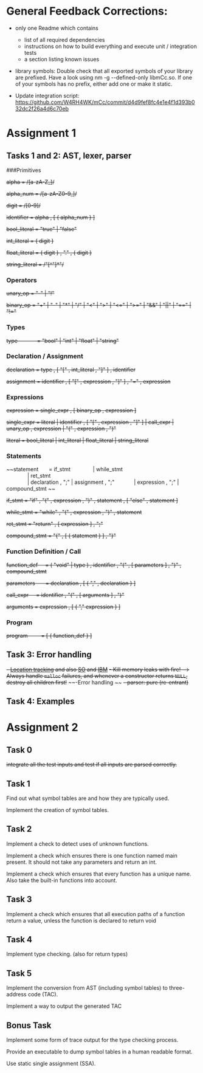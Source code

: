# General Feedback Corrections:

* only one Readme which contains 
  * list of all required dependencies    
  * instructions on how to build everything and execute unit / integration tests   
  * a section listing known issues
  
* library symbols: Double check that all exported symbols of your library are prefixed. Have a look using nm -g --defined-only libmCc.so. If one of your symbols has no prefix, either add one or make it static.

* Update integration script: https://github.com/W4RH4WK/mCc/commit/d4d9fef8fc4e1e4f1d393b032dc2f26a4d6c70eb

# Assignment 1

## Tasks 1 and 2: AST, lexer, parser


###Primitives

~~alpha            = /[a-zA-Z_]/~~

~~alpha_num        = /[a-zA-Z0-9_]/~~

~~digit            = /[0-9]/~~

~~identifier       = alpha , [ { alpha_num } ]~~

~~bool_literal     = "true" | "false"~~

~~int_literal      = { digit }~~

~~float_literal    = { digit } , "." , { digit }~~

~~string_literal   = /"[^"]*"/~~


### Operators

~~unary_op         = "-" | "!"~~

~~binary_op        = "+"  | "-" | "*" | "/" 
                 | "<"  | ">" | "<=" | ">=" 
                 | "&&" | "||" 
                 | "==" | "!="~~


### Types

~~type             = "bool" | "int" | "float" | "string"~~


### Declaration / Assignment

~~declaration      = type , [ "[" , int_literal , "]" ] , identifier~~

~~assignment       = identifier , [ "[" , expression , "]" ] , "=" , expression~~


### Expressions

~~expression       = single_expr , [ binary_op , expression ]~~

~~single_expr      = literal
                 | identifier , [ "[" , expression , "]" ]
                 | call_expr
                 | unary_op , expression
                 | "(" , expression , ")"~~

~~literal          = bool_literal
                 | int_literal
                 | float_literal
                 | string_literal~~

### Statements

~~statement        = if_stmt
                 | while_stmt  
                 | ret_stmt  
                 | declaration , ";"
                 | assignment  , ";"
                 | expression  , ";" 
                 | compound_stmt ~~

~~if_stmt          = "if" , "(" , expression , ")" , statement , [ "else" , statement ]~~

~~while_stmt       = "while" , "(" , expression , ")" , statement~~

~~ret_stmt         = "return" , [ expression ] , ";"~~

~~compound_stmt    = "{" , [ { statement } ] , "}"~~


### Function Definition / Call

~~function_def     = ( "void" | type ) , identifier , "(" , [ parameters ] , ")" , compound_stmt~~

~~parameters       = declaration , [ { "," , declaration } ]~~

~~call_expr      = identifier , "(" , [ arguments ] , ")"~~

~~arguments        = expression , [ { "," expression } ]~~


### Program

~~program          = [ { function_def } ]~~


## Task 3: Error handling
~~- [Location tracking](https://www.gnu.org/software/bison/manual/html_node/Tracking-Locations.html#Tracking-Locations)
  and also [SO](https://stackoverflow.com/questions/22407730/bison-line-number-included-in-the-error-messages) and [IBM](https://www.ibm.com/developerworks/library/l-flexbison/index.html)~~
~~- Kill memory leaks with fire! --> Always handle `malloc` failures, and whenever a constructor returns `NULL`, destroy all children first!~~
~~-Error handling ~~
~~- parser: pure (re-entrant)~~

## Task 4: Examples

# Assignment 2 

## Task 0 
~~integrate all the test inputs and test if all inputs are parsed correctly.~~

## Task 1
Find out what symbol tables are and how they are typically used.

Implement the creation of symbol tables.

## Task 2
Implement a check to detect uses of unknown functions.

Implement a check which ensures there is one function named main present. It should not take any parameters and return an int.

Implement a check which ensures that every function has a unique name. Also take the built-in functions into account.

## Task 3
Implement a check which ensures that all execution paths of a function return a value, unless the function is declared to return void

## Task 4
Implement type checking. (also for return types)

## Task 5 
Implement the conversion from AST (including symbol tables) to three-address code (TAC).

Implement a way to output the generated TAC

## Bonus Task
Implement some form of trace output for the type checking process. 

Provide an executable to dump symbol tables in a human readable format.

Use static single assignment (SSA).

